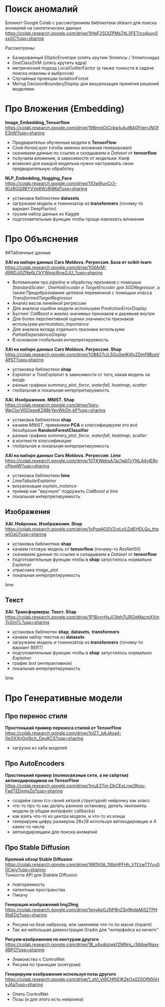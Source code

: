 
# Поиск аномалий

Блокнот Google Colab с рассмотрением библиотеки sklearn для поиска аномалий на синтетических данных <br />
https://colab.research.google.com/drive/1IHeF2SOlZPMs7itL3FETrco4uuy5xxGC?usp=sharing <br />

Рассмотрены: <br />
- Базированный EllipticEnvelope (опять крутим Эллипсы / Эллипсоиды)
- OneClassSVM (опять крутить ядра)
- метрический подход LocalOutlierFactor (а также тонкости в задаче поиска новизны и выбросов) 
- Случайные проекции IsolationForest 
- Метод DecisionBoundaryDisplay для визуализации принятия решений моделями

# Про Вложения (Embedding)

**Image_Embedding_Tensorflow** <br />
https://colab.research.google.com/drive/19BmmDiCckwIuAutBA0FiierrJNOfE3nW?usp=sharing <br />
- Предварительн обученные модели в **TensorFlow**
- Слой *KerasLayer* (чтобы именно вложения генерировал)
- скачиваем данные по ссылке и складываем в *Dataset* от **tensorflow**
- получаем вложения, в зависимости от модельки. Каеф
- возможо для каждой модельки нужно настраивать свою предварительную обработку 

**NLP_Embedding_Hugging_Face** <br />
https://colab.research.google.com/drive/11Ow9juvCr3-iKizRGQ9BYVVe8WzRi9Kd?usp=sharing <br />
- установка библиотеки **datasets**
- загружаем модель и токенизатор из **transformers** (почему-то вариант DeepPavlov)
- грузим набор данных из Kaggle
- подготовительные функции чтобы проще извлекать вложения


# Про Объяснения

##Табличные данные

**XAI на наборе данных Cars Moldova. Регрессия. База от scikit-learn** <br />
https://colab.research.google.com/drive/1O6ArM-499DJi0ZNe6LCkYWpgcByw2JU_?usp=sharing <br />
- Вспоминаем про *pipeline* и обработку признаков с помошью *StandardScaler* , *OneHotEncoder* и *TargetEncoder* для *SGDRegressor*, а также Предобразование целевой переменной с помощью класса *TransformedTargetRegressor*
- Анализ весов линейной регрессии
- Для анализа ошибок модели используем *PredictionErrorDisplay*
- Бустинг *CatBoost* и анализ значимых признаков и деревьев внутри
- Для более перспективной оценки значимости признаков используем *permutation_importance*
- Для анализа вклада отдельнго признака используем *PartialDependenceDisplay*
- В основном глобальная интерпретируемость

**XAI на наборе данных Cars Moldova. Регрессия. Shap** <br />
https://colab.research.google.com/drive/1OB827rJL5GuGwIKjKvZDmf9BzeV4lfST?usp=sharing <br />
- установка библиотеки **shap**
- *Explainer* и  *TreeExplainer* в зависимости от того, какая модель на входе
- разные графики *summary_plot*, *force*, *waterfall*, *heatmap*, *scatter*
- глобальная и локальная интерпретируемость 

**XAI. Изображения. MNIST. Shap** <br />
https://colab.research.google.com/drive/1pxy-WeCIorVI5OeepK298kYevWkGh-kP?usp=sharing <br />
- установка библиотеки **shap**
- качаем *MNIST*, применяем **PCA** и классифицируем это всё безобразие **RandomForestClassifier**
- разные графики *summary_plot*, *force*, *waterfall*, *heatmap*, *scatter*
- в контексте *классификации*
- глобальная и локальная интерпретируемость 

**XAI на наборе данных Cars Moldova. Регрессия. Lime** <br />
https://colab.research.google.com/drive/10TKWebsA7ac1wbTvYNLA4yIERvcPexeW?usp=sharing<br />
- установка библиотеки **lime**
- *LimeTabularExplainer* 
- визуализация *explain_instance*
- пример как "вручную" подружить *CatBoost* и *lime*
- локальная интерпретируемость 

## Изображения 
**XAI. Нейронки. Изображения. Shap** <br />
https://colab.research.google.com/drive/1oPqqAOSVZrzLyILDdEHDLQu_thqwIOaU?usp=sharing <br />
- установка библиотеки **shap**
- качаем готовую модель от **tensorflow** (почему-то *ResNet50*)
- скачиваем данные по ссылке и складываем в *Dataset* от **tensorflow**
- подготовительные функции чтобы в **shap** запустилось нормально *Explainer*
- отрисовка *image_plot*
- локальная интерпретируемость 

lime

## Текст
**XAI. Трансформеры. Текст. Shap** <br />
https://colab.research.google.com/drive/1P1BxyrHxJC9eh7lJRGqMacmXXm7cGmTL?usp=sharing <br />
- установка библиотек **shap**, **datasets**, **transformers**
- качаем набор текстов из **datasets** 
- загружаем модель и токенизатор из **transformers** (почему-то вариант BERT)
- подготовительные функции чтобы в **shap** запустилось нормально *Explainer*
- график *text* (интерактивное)
- локальная интерпретируемость 

lime


# Про Генеративные модели

## Про перенос стиля
**Простенький пример переноса стилей от TensorFlow**<br />
https://colab.research.google.com/drive/1olZT_bAJAxa4-0eGXXnGq1kch_DeuKCS?usp=sharing<br />
- загрузка из хаба моделей

## Про AutoEncoders
**Простенький пример (полносвязные сети, а не свёртки) автокодировщиков на TensorFlow**<br />
https://colab.research.google.com/drive/1muE2Tm-DbCEpLnw2Rxiu-FadTEDnmsZp?usp=sharing <br />
- создаём свою (со своей хитрой структурой) нейронку как класс 
- что-то про то как делать раннюю остановку, делать чекпоинты модели (в общем интерфейс callbacks)
- как взять что-то из центра модели, и что-то из конца
- генерируем цифру размером 28x28 используя автокодировщик и 4 каких-то числа
- автокодировщики для поиска аномалий

## Про Stable Diffusion 

**Крепкий обзор Stable Diffusion**<br />
https://colab.research.google.com/drive/18R1h0A_1WpHPFHh_V1YzwT1Yuy00Cwiy?usp=sharing <br /> 
Тонкости API для Stabble Diffusion
- повторяемость
- латентные пространства
- Пикачу 

**Генерация изображений Img2Img**<br />
https://colab.research.google.com/drive/1enyAeGJ5IP8nZSn9hdpMi52TPH9IsEDz?usp=sharing<br />
- Рисуем на базе наброска, или заменяем что-то по маске (Inpaint)<br />
- Так же небольшая демонстрация Gradio для "интерфейса из ничего"<br /> 


**Рисуем изображения по контурам другого**<br />
https://colab.research.google.com/drive/1B_xAsdqzwkfZMNrs_r3jbbwiNaxv4BPO?usp=sharing<br />
- Знакомство с ControlNet<br />
- Рисуем по границам (контурам)


**Генерируем изображения используя позы другого**<br />
https://colab.research.google.com/drive/1_sh1_Vi9CHfhEIK2kOx0Z0OfN5hHxJAa?usp=sharing<br />
- Опять ControlNet<br />
- Позы (и для этого есть нейронка)